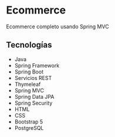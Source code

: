 # Ecommerce

<p>
Ecommerce completo usando Spring MVC
</p>


## Tecnologías
<ul><li>Java</li><li>Spring Framework</li><li>Spring Boot</li><li>Servicios REST</li><li>Thymeleaf</li><li>Spring MVC</li><li>Spring Data JPA</li><li>Spring Security</li><li>HTML</li><li>CSS</li><li>Bootstrap 5</li><li>PostgreSQL</li>
</ul>

